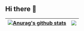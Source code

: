 ## Hi there 👋

| <a href="https://github.com/venkatamigo/github-readme-stats"><img align="center" src="https://github-readme-stats.vercel.app/api?username=venkatamigo&show_icons=true&include_all_commits=true&theme=buefy&hide_border=true" alt="Anurag's github stats" /></a> | <a href="https://github.com/venkatamigo/github-readme-stats"><img align="center" src="https://github-readme-stats.vercel.app/api/top-langs/?username=venkatamigo&layout=compact&theme=buefy&hide_border=true" /></a> |
| ------------- | ------------- |
<!--
**venkatAmigo/venkatamigo** is a ✨ _special_ ✨ repository because its `README.md` (this file) appears on your GitHub profile.

Here are some ideas to get you started:

- 🔭 I’m currently working on ...
- 🌱 I’m currently learning ...
- 👯 I’m looking to collaborate on ...
- 🤔 I’m looking for help with ...
- 💬 Ask me about ...
- 📫 How to reach me: ...
- 😄 Pronouns: ...
- ⚡ Fun fact: ...
-->
